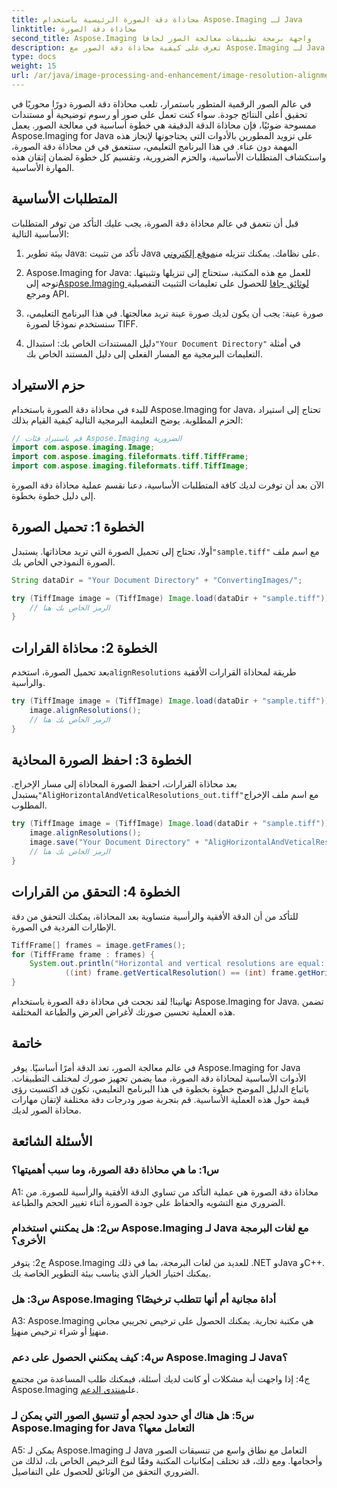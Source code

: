 ```yaml
---
title: محاذاة دقة الصورة الرئيسية باستخدام Aspose.Imaging لـ Java
linktitle: محاذاة دقة الصورة
second_title: Aspose.Imaging واجهة برمجة تطبيقات معالجة الصور لجافا
description: تعرف على كيفية محاذاة دقة الصور مع Aspose.Imaging لـ Java. تحسين جودة الصورة للطباعة والعرض.
type: docs
weight: 15
url: /ar/java/image-processing-and-enhancement/image-resolution-alignment/
---
```

في عالم الصور الرقمية المتطور باستمرار، تلعب محاذاة دقة الصورة دورًا محوريًا في تحقيق أعلى النتائج جودة. سواء كنت تعمل على صور أو رسوم توضيحية أو مستندات ممسوحة ضوئيًا، فإن محاذاة الدقة الدقيقة هي خطوة أساسية في معالجة الصور. يعمل Aspose.Imaging for Java على تزويد المطورين بالأدوات التي يحتاجونها لإنجاز هذه المهمة دون عناء. في هذا البرنامج التعليمي، سنتعمق في فن محاذاة دقة الصورة، واستكشاف المتطلبات الأساسية، والحزم الضرورية، وتقسيم كل خطوة لضمان إتقان هذه المهارة الأساسية.

## المتطلبات الأساسية

قبل أن نتعمق في عالم محاذاة دقة الصورة، يجب عليك التأكد من توفر المتطلبات الأساسية التالية:

1.  بيئة تطوير Java: تأكد من تثبيت Java على نظامك. يمكنك تنزيله من[موقع إلكتروني](https://www.oracle.com/java/technologies/javase-downloads).

2.  Aspose.Imaging for Java: للعمل مع هذه المكتبة، ستحتاج إلى تنزيلها وتثبيتها. توجه إلى[Aspose.Imaging لوثائق جافا](https://reference.aspose.com/imaging/java/) للحصول على تعليمات التثبيت التفصيلية ومرجع API.

3. صورة عينة: يجب أن يكون لديك صورة عينة تريد معالجتها. في هذا البرنامج التعليمي، سنستخدم نموذجًا لصورة TIFF.

4.  دليل المستندات الخاص بك: استبدال`"Your Document Directory"` في أمثلة التعليمات البرمجية مع المسار الفعلي إلى دليل المستند الخاص بك.

## حزم الاستيراد

للبدء في محاذاة دقة الصورة باستخدام Aspose.Imaging for Java، تحتاج إلى استيراد الحزم المطلوبة. يوضح التعليمة البرمجية التالية كيفية القيام بذلك:

```java
// قم باستيراد فئات Aspose.Imaging الضرورية
import com.aspose.imaging.Image;
import com.aspose.imaging.fileformats.tiff.TiffFrame;
import com.aspose.imaging.fileformats.tiff.TiffImage;
```

الآن بعد أن توفرت لديك كافة المتطلبات الأساسية، دعنا نقسم عملية محاذاة دقة الصورة إلى دليل خطوة بخطوة.

## الخطوة 1: تحميل الصورة

 أولا، تحتاج إلى تحميل الصورة التي تريد محاذاتها. يستبدل`"sample.tiff"` مع اسم ملف الصورة النموذجي الخاص بك.

```java
String dataDir = "Your Document Directory" + "ConvertingImages/";

try (TiffImage image = (TiffImage) Image.load(dataDir + "sample.tiff")) {
    // الرمز الخاص بك هنا
}
```

## الخطوة 2: محاذاة القرارات

 بعد تحميل الصورة، استخدم`alignResolutions` طريقة لمحاذاة القرارات الأفقية والرأسية.

```java
try (TiffImage image = (TiffImage) Image.load(dataDir + "sample.tiff")) {
    image.alignResolutions();
    // الرمز الخاص بك هنا
}
```

## الخطوة 3: احفظ الصورة المحاذية

 بعد محاذاة القرارات، احفظ الصورة المحاذاة إلى مسار الإخراج. يستبدل`"AligHorizontalAndVeticalResolutions_out.tiff"`مع اسم ملف الإخراج المطلوب.

```java
try (TiffImage image = (TiffImage) Image.load(dataDir + "sample.tiff")) {
    image.alignResolutions();
    image.save("Your Document Directory" + "AligHorizontalAndVeticalResolutions_out.tiff");
    // الرمز الخاص بك هنا
}
```

## الخطوة 4: التحقق من القرارات

للتأكد من أن الدقة الأفقية والرأسية متساوية بعد المحاذاة، يمكنك التحقق من دقة الإطارات الفردية في الصورة.

```java
TiffFrame[] frames = image.getFrames();
for (TiffFrame frame : frames) {
    System.out.println("Horizontal and vertical resolutions are equal: " +
            ((int) frame.getVerticalResolution() == (int) frame.getHorizontalResolution()));
}
```

تهانينا! لقد نجحت في محاذاة دقة الصورة باستخدام Aspose.Imaging for Java. تضمن هذه العملية تحسين صورتك لأغراض العرض والطباعة المختلفة.

## خاتمة

في عالم معالجة الصور، تعد الدقة أمرًا أساسيًا. يوفر Aspose.Imaging for Java الأدوات الأساسية لمحاذاة دقة الصورة، مما يضمن تجهيز صورك لمختلف التطبيقات. باتباع الدليل الموضح خطوة بخطوة في هذا البرنامج التعليمي، تكون قد اكتسبت رؤى قيمة حول هذه العملية الأساسية. قم بتجربة صور ودرجات دقة مختلفة لإتقان مهارات محاذاة الصور لديك.

## الأسئلة الشائعة

### س1: ما هي محاذاة دقة الصورة، وما سبب أهميتها؟

A1: محاذاة دقة الصورة هي عملية التأكد من تساوي الدقة الأفقية والرأسية للصورة. من الضروري منع التشويه والحفاظ على جودة الصورة أثناء تغيير الحجم والطباعة.

### س2: هل يمكنني استخدام Aspose.Imaging لـ Java مع لغات البرمجة الأخرى؟

ج2: يتوفر Aspose.Imaging للعديد من لغات البرمجة، بما في ذلك .NET وJava وC++. يمكنك اختيار الخيار الذي يناسب بيئة التطوير الخاصة بك.

### س3: هل Aspose.Imaging أداة مجانية أم أنها تتطلب ترخيصًا؟

 A3: Aspose.Imaging هي مكتبة تجارية. يمكنك الحصول على ترخيص تجريبي مجاني من[هنا](https://releases.aspose.com/) أو شراء ترخيص من[هنا](https://purchase.aspose.com/buy).

### س4: كيف يمكنني الحصول على دعم Aspose.Imaging لـ Java؟

 ج4: إذا واجهت أية مشكلات أو كانت لديك أسئلة، فيمكنك طلب المساعدة من مجتمع Aspose.Imaging على[منتدى الدعم](https://forum.aspose.com/).

### س5: هل هناك أي حدود لحجم أو تنسيق الصور التي يمكن لـ Aspose.Imaging for Java التعامل معها؟

A5: يمكن لـ Aspose.Imaging لـ Java التعامل مع نطاق واسع من تنسيقات الصور وأحجامها. ومع ذلك، قد تختلف إمكانيات المكتبة وفقًا لنوع الترخيص الخاص بك، لذلك من الضروري التحقق من الوثائق للحصول على التفاصيل.